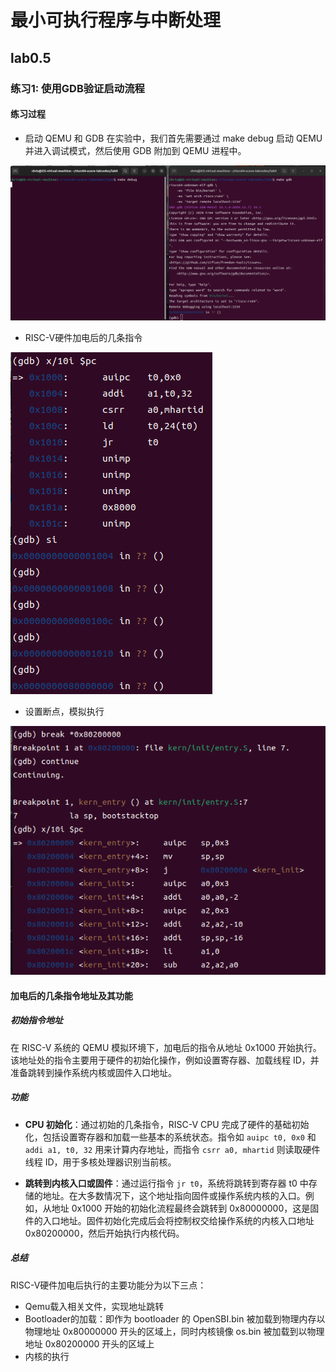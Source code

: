 # 最小可执行程序与中断处理
## lab0.5
### 练习1: 使用GDB验证启动流程
#### 练习过程
- 启动 QEMU 和 GDB
在实验中，我们首先需要通过 make debug 启动 QEMU 并进入调试模式，然后使用 GDB 附加到 QEMU 进程中。

![image-lab0.5-1.png](image/image-lab0.5-1.png)

- RISC-V硬件加电后的几条指令

![image-lab0.5-2.png](image/image-lab0.5-2.png)

- 设置断点，模拟执行

![image-lab0.5-3.png](image/image-lab0.5-3.png)

#### 加电后的几条指令地址及其功能

##### 初始指令地址

在 RISC-V 系统的 QEMU 模拟环境下，加电后的指令从地址 0x1000 开始执行。该地址处的指令主要用于硬件的初始化操作，例如设置寄存器、加载线程 ID，并准备跳转到操作系统内核或固件入口地址。

##### 功能

- __CPU 初始化__：通过初始的几条指令，RISC-V CPU 完成了硬件的基础初始化，包括设置寄存器和加载一些基本的系统状态。指令如 `auipc t0, 0x0` 和 `addi a1, t0, 32` 用来计算内存地址，而指令 `csrr a0, mhartid` 则读取硬件线程 ID，用于多核处理器识别当前核。

- __跳转到内核入口或固件__：通过运行指令 `jr t0`，系统将跳转到寄存器 t0 中存储的地址。在大多数情况下，这个地址指向固件或操作系统内核的入口。例如，从地址 0x1000 开始的初始化流程最终会跳转到 0x80000000，这是固件的入口地址。固件初始化完成后会将控制权交给操作系统的内核入口地址 0x80200000，然后开始执行内核代码。

##### 总结
RISC-V硬件加电后执行的主要功能分为以下三点：
- Qemu载入相关文件，实现地址跳转
- Bootloader的加载：即作为 bootloader 的 OpenSBI.bin 被加载到物理内存以物理地址 0x80000000 开头的区域上，同时内核镜像 os.bin 被加载到以物理地址 0x80200000 开头的区域上
- 内核的执行
